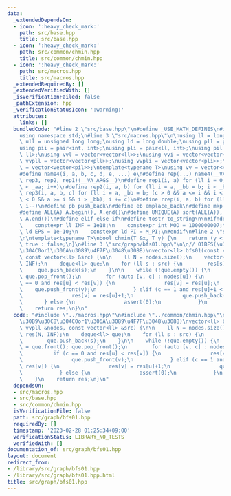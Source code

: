```yaml
---
data:
  _extendedDependsOn:
  - icon: ':heavy_check_mark:'
    path: src/base.hpp
    title: src/base.hpp
  - icon: ':heavy_check_mark:'
    path: src/common/chmin.hpp
    title: src/common/chmin.hpp
  - icon: ':heavy_check_mark:'
    path: src/macros.hpp
    title: src/macros.hpp
  _extendedRequiredBy: []
  _extendedVerifiedWith: []
  _isVerificationFailed: false
  _pathExtension: hpp
  _verificationStatusIcon: ':warning:'
  attributes:
    links: []
  bundledCode: "#line 2 \"src/base.hpp\"\n#define _USE_MATH_DEFINES\n#include <bits/stdc++.h>\n\
    using namespace std;\n#line 3 \"src/macros.hpp\"\n\nusing ll = long long;\nusing\
    \ ull = unsigned long long;\nusing ld = long double;\nusing pll = pair<ll, ll>;\n\
    using pii = pair<int, int>;\nusing pli = pair<ll, int>;\nusing pil = pair<int,\
    \ ll>;\nusing vvl = vector<vector<ll>>;\nusing vvi = vector<vector<int>>;\nusing\
    \ vvpll = vector<vector<pll>>;\nusing vvpli = vector<vector<pli>>;\nusing vvpil\
    \ = vector<vector<pil>>;\ntemplate<typename T>\nusing vv = vector<vector<T>>;\n\
    #define name4(i, a, b, c, d, e, ...) e\n#define rep(...) name4(__VA_ARGS__, rep4,\
    \ rep3, rep2, rep1)(__VA_ARGS__)\n#define rep1(i, a) for (ll i = 0, _aa = a; i\
    \ < _aa; i++)\n#define rep2(i, a, b) for (ll i = a, _bb = b; i < _bb; i++)\n#define\
    \ rep3(i, a, b, c) for (ll i = a, _bb = b; (c > 0 && a <= i && i < _bb) or (c\
    \ < 0 && a >= i && i > _bb); i += c)\n#define rrep(i, a, b) for (ll i=(a); i>(b);\
    \ i--)\n#define pb push_back\n#define eb emplace_back\n#define mkp make_pair\n\
    #define ALL(A) A.begin(), A.end()\n#define UNIQUE(A) sort(ALL(A)), A.erase(unique(ALL(A)),\
    \ A.end())\n#define elif else if\n#define tostr to_string\n\n#ifndef CONSTANTS\n\
    \    constexpr ll INF = 1e18;\n    constexpr int MOD = 1000000007;\n    constexpr\
    \ ld EPS = 1e-10;\n    constexpr ld PI = M_PI;\n#endif\n#line 2 \"src/common/chmin.hpp\"\
    \n\ntemplate<typename T>\nbool chmin(T &x, T y) {\n    return (y < x) ? x = y,\
    \ true : false;\n}\n#line 3 \"src/graph/bfs01.hpp\"\n\n// 01BFS(\u30B3\u30B9\u30C8\
    \u304C0or1\u306A\u3089\u4F7F\u3048\u308B)\nvector<ll> bfs01(const vvpll &nodes,\
    \ const vector<ll> &src) {\n\n    ll N = nodes.size();\n    vector<ll> res(N,\
    \ INF);\n    deque<ll> que;\n    for (ll s : src) {\n        res[s] = 0;\n   \
    \     que.push_back(s);\n    }\n\n    while (!que.empty()) {\n        ll u = que.front();\
    \ que.pop_front();\n        for (auto [v, c] : nodes[u]) {\n            if (c\
    \ == 0 and res[u] < res[v]) {\n                res[v] = res[u];\n            \
    \    que.push_front(v);\n            } elif (c == 1 and res[u]+1 < res[v]) {\n\
    \                res[v] = res[u]+1;\n                que.push_back(v);\n     \
    \       } else {\n                assert(0);\n            }\n        }\n    }\n\
    \    return res;\n}\n"
  code: "#include \"../macros.hpp\"\n#include \"../common/chmin.hpp\"\n\n// 01BFS(\u30B3\
    \u30B9\u30C8\u304C0or1\u306A\u3089\u4F7F\u3048\u308B)\nvector<ll> bfs01(const\
    \ vvpll &nodes, const vector<ll> &src) {\n\n    ll N = nodes.size();\n    vector<ll>\
    \ res(N, INF);\n    deque<ll> que;\n    for (ll s : src) {\n        res[s] = 0;\n\
    \        que.push_back(s);\n    }\n\n    while (!que.empty()) {\n        ll u\
    \ = que.front(); que.pop_front();\n        for (auto [v, c] : nodes[u]) {\n  \
    \          if (c == 0 and res[u] < res[v]) {\n                res[v] = res[u];\n\
    \                que.push_front(v);\n            } elif (c == 1 and res[u]+1 <\
    \ res[v]) {\n                res[v] = res[u]+1;\n                que.push_back(v);\n\
    \            } else {\n                assert(0);\n            }\n        }\n\
    \    }\n    return res;\n}\n"
  dependsOn:
  - src/macros.hpp
  - src/base.hpp
  - src/common/chmin.hpp
  isVerificationFile: false
  path: src/graph/bfs01.hpp
  requiredBy: []
  timestamp: '2023-02-28 01:25:34+09:00'
  verificationStatus: LIBRARY_NO_TESTS
  verifiedWith: []
documentation_of: src/graph/bfs01.hpp
layout: document
redirect_from:
- /library/src/graph/bfs01.hpp
- /library/src/graph/bfs01.hpp.html
title: src/graph/bfs01.hpp
---
```

